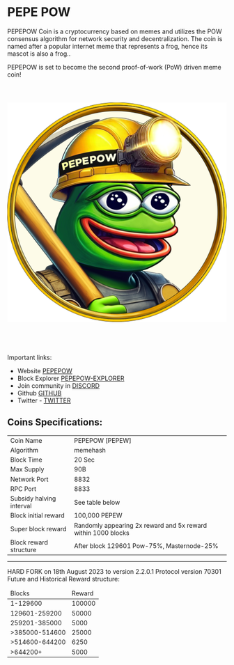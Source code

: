 <h1>PEPE POW</h1>
<p> PEPEPOW Coin is a cryptocurrency based on memes and utilizes the POW consensus algorithm for network security and decentralization. The coin is named after a popular internet meme that represents a frog, hence its mascot is also a frog..<p>
<p> PEPEPOW is set to become the second proof-of-work (PoW) driven meme coin!<p>

 <div align="center" style="display: flex; flex-wrap: wrap; justify-content: center; align-items: center; gap: 1em; margin: 4em 0;">
  <img src="https://github.com/MattF42/PePe-core/blob/Reboot/logo.png" style="width: 400px; max-width: 600px; flex-grow: 1;" />
</div>

<br> Important links: <br>
 - Website [PEPEPOW](https://pepecore.wordpress.com/)
 - Block Explorer [PEPEPOW-EXPLORER](https://pepew.mining4people.com/)
 - Join community in [DISCORD](https://discord.gg/wHFMdbjP)
 - Github [GITHUB](https://github.com/MattF42/PePe-core/)
 - Twitter - [TWITTER](https://twitter.com/PEPEWCommunity)
  
  
<h2><strong>Coins Specifications:</strong></h2>
<table>
<tbody>
<tr>
<td>Coin Name</td>
<td>PEPEPOW [PEPEW]</td>
</tr>
<tr>
<td>Algorithm</td>
<td>memehash</td>
</tr>
<tr>
<td>Block Time</td>
<td>20 Sec</td>
</tr>
<tr>
<td>Max Supply</td>
<td>90B</td>
</tr>
<tr>
<td>Network Port</td>
<td>8832</td>
</tr>
<tr>
<td>RPC Port</td>
<td>8833</td>
</tr>
<tr>
<td>Subsidy halving interval</td>
<td>See table below</td>
</tr>
<tr>
<td>Block initial reward</td>
<td>100,000  PEPEW</td>
</tr>
<tr>
<td>Super block reward</td>
<td>Randomly appearing 2x reward and 5x reward within 1000 blocks</td>
</tr>
<tr>
<td>Block reward structure</td>
<td>After block 129601 Pow-75%, Masternode-25%</td>
</tr>
</tbody>
</table>

<HR>
HARD FORK on 18th August 2023 to version 2.2.0.1 Protocol version 70301<BR>
Future and Historical Reward structure:
<TABLE>
<THEAD>
<TD>Blocks</TD><TD>Reward</TD></THEAD>
<TBODY>
<TR>
<TD>1-129600</TD><TD>100000</TD></TR>
<TD>129601-259200</TD><TD>50000</TD></TR>
<TD>259201-385000</TD><TD>5000</TD></TR>
<TD>>385000-514600</TD><TD>25000</TD></TR>
<TD>>514600-644200</TD><TD>6250</TD></TR>
<TD>>644200+</TD><TD>5000</TD></TR>
</TBODY>
</TABLE>

